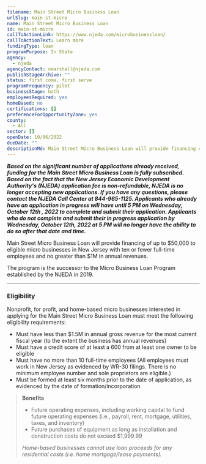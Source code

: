```yaml
---
filename: Main Street Micro Business Loan
urlSlug: main-st-micro
name: Main Street Micro Business Loan
id: main-st-micro
callToActionLink: https://www.njeda.com/microbusinessloan/
callToActionText: Learn more
fundingType: loan
programPurpose: In State
agency:
  - njeda
agencyContact: nmarshall@njeda.com
publishStageArchive: ""
status: first come, first serve
programFrequency: pilot
businessStage: both
employeesRequired: yes
homeBased: no
certifications: []
preferenceForOpportunityZone: yes
county:
  - All
sector: []
openDate: 10/06/2022
dueDate: ""
descriptionMd: Main Street Micro Business Loan will provide financing of up to $50,000 to eligible micro businesses in New Jersey with ten or fewer full-time employees and no greater than $1M in annual revenues.
---
```


**_Based on the significant number of applications already received, funding for the Main Street Micro Business Loan is fully subscribed. Based on the fact that the New Jersey Economic Development Authority's (NJEDA) application fee is non-refundable, NJEDA is no longer accepting new applications. If you have any questions, please contact the NJEDA Call Center at 844-965-1125. Applicants who already have an application in progress will have until 5 PM on Wednesday, October 12th , 2022 to complete and submit their application. Applicants who do not complete and submit their in progress application by Wednesday, October 12th, 2022 at 5 PM will no longer have the ability to do so after that date and time._**

Main Street Micro Business Loan will provide financing of up to $50,000 to eligible micro businesses in New Jersey with ten or fewer full-time employees and no greater than $1M in annual revenues.

The program is the successor to the Micro Business Loan Program established by the NJEDA in 2019.

---

### Eligibility

Nonprofit, for profit, and home-based micro businesses interested in applying for the Main Street Micro Business Loan must meet the following eligibility requirements:

- Must have less than $1.5M in annual gross revenue for the most current fiscal year (to the extent the business has annual revenues)
- Must have a credit score of at least a 600 from at least one owner to be eligible
- Must have no more than 10 full-time employees (All employees must work in New Jersey as evidenced by WR-30 filings. There is no minimum employee number and sole proprietors are eligible.)
- Must be formed at least six months prior to the date of application, as evidenced by the date of formation/incorporation

> **Benefits**
>
> - Future operating expenses, including working capital to fund future operating expenses (i.e., payroll, rent, mortgage, utilities, taxes, and inventory)
> - Future purchases of equipment as long as installation and construction costs do not exceed $1,999.99
>
> _Home-based businesses cannot use loan proceeds for any residential costs (i.e. home mortgage/lease payments)._
